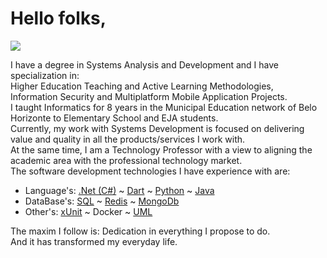 <h1>Hello folks,</h1>
<p>
  <a href="mailto:danhpaiva@outlook.com" target="_blank" title="E-mail">
    <img src="https://img.shields.io/static/v1?style=flat-square&logo=microsoft&label=&message=danhpaiva@outlook.com&color=5780F2">
  </a>
</p>

<p>I have a degree in Systems Analysis and Development and I have specialization in:<br>
Higher Education Teaching and Active Learning Methodologies,<br>Information Security and Multiplatform Mobile Application Projects.<br>
I taught Informatics for 8 years in the Municipal Education network of Belo Horizonte to Elementary School and EJA students.<br>
Currently, my work with Systems Development is focused on delivering value and quality in all the products/services I work with.<br>
At the same time, I am a Technology Professor with a view to aligning the academic area with the professional technology market.<br>
The software development technologies I have experience with are:<br>

* Language's: [.Net (C#)](https://github.com/danhpaiva?tab=repositories&q=&type=&language=c%23&sort=) ~ 
[Dart](https://github.com/danhpaiva?tab=repositories&q=&type=&language=dart&sort=) ~ 
[Python](https://github.com/danhpaiva?tab=repositories&q=&type=&language=python&sort=) ~
[Java](https://github.com/danhpaiva?tab=repositories&q=&type=&language=java&sort=)
* DataBase's: [SQL](https://github.com/danhpaiva?tab=repositories&q=&type=&language=tsql&sort=) ~ 
[Redis](https://github.com/danhpaiva/net-redis-example-key-value) ~ 
[MongoDb](https://github.com/danhpaiva/net-api-mongodb)
* Other's: [xUnit](https://github.com/danhpaiva/diplomator-net) ~ 
Docker ~
[UML](https://github.com/danhpaiva/university-diagram-plantUml)

The maxim I follow is: Dedication in everything I propose to do.<br>
And it has transformed my everyday life.<br>
</p>
